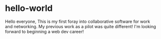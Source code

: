 # hello-world
Hello everyone,  This is my first foray into collaborative software for work and networking.  My previous work as a pilot was quite different!  I'm looking forward to beginning a web dev career!
